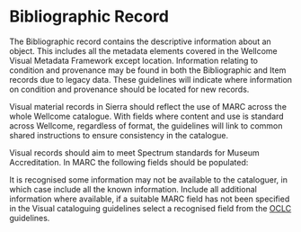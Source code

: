# Bibliographic Record

The Bibliographic record contains the descriptive information about an object. This includes all the metadata elements covered in the Wellcome Visual Metadata Framework except location. Information relating to condition and provenance may be found in both the Bibliographic and Item records due to legacy data. These guidelines will indicate where information on condition and provenance should be located for new records.

Visual material records in Sierra should reflect the use of MARC across the whole Wellcome catalogue. With fields where content and use is standard across Wellcome, regardless of format, the guidelines will link to common shared instructions to ensure consistency in the catalogue.

Visual records should aim to meet Spectrum standards for Museum Accreditation. In MARC the following fields should be populated:







It is recognised some information may not be available to the cataloguer, in which case include all the known information. Include all additional information where available, if a suitable MARC field has not been specified in the Visual cataloguing guidelines select a recognised field from the [OCLC](https://www.oclc.org/bibformats/en.html) guidelines.
